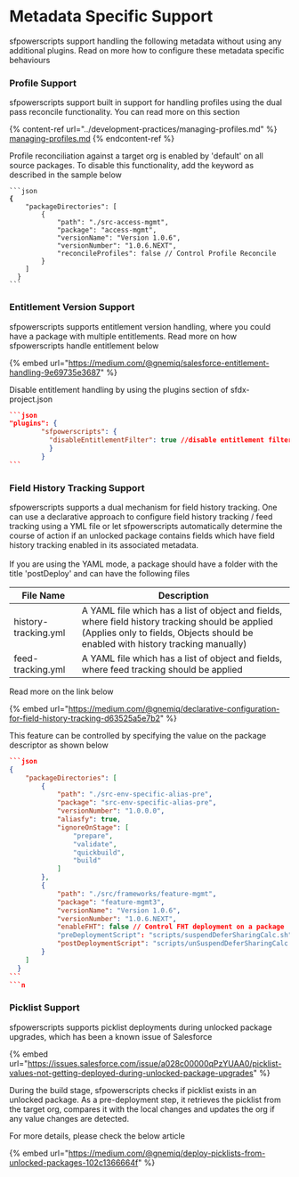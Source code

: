 # Metadata Specific Support

sfpowerscripts support handling the following metadata without using any additional plugins. Read on more how to configure these metadata specific behaviours

### &#x20;Profile Support

sfpowerscripts support built in support for handling profiles using the dual pass reconcile functionality. You can read more on this section

{% content-ref url="../development-practices/managing-profiles.md" %}
[managing-profiles.md](../development-practices/managing-profiles.md)
{% endcontent-ref %}

Profile reconciliation against a target org is enabled by 'default' on all source packages.  To disable this functionality, add the keyword as described in the sample below

<pre class="language-json"><code class="lang-json">```json
<strong>{
</strong>    "packageDirectories": [
        {
            "path": "./src-access-mgmt",
            "package": "access-mgmt",
            "versionName": "Version 1.0.6",
            "versionNumber": "1.0.6.NEXT",
            "reconcileProfiles": false // Control Profile Reconcile
        }
    ]
  }
``` 
</code></pre>

### &#x20;Entitlement Version Support

sfpowerscripts supports entitlement version handling, where you could have a package with multiple entitlements. Read more on how sfpowerscripts handle entitlement below

{% embed url="https://medium.com/@gnemiq/salesforce-entitlement-handling-9e69735e3687" %}

Disable entitlement handling by using the plugins section of sfdx-project.json

````json
```json
"plugins": {
        "sfpowerscripts": {
          "disableEntitlementFilter": true //disable entitlement filtering
          }
        }
```
````

### Field History Tracking Support

sfpowerscripts supports a dual mechanism for field history tracking. One can use a  declarative approach to configure field history tracking / feed tracking using a YML file or let sfpowerscripts automatically determine the course of action if an unlocked package contains fields which have field history tracking enabled in its associated metadata.\
\
&#x20;If you are using the YAML mode, a package should have a folder with the title 'postDeploy' and can have the following files

| File Name            | Description                                                                                                                                                                          |
| -------------------- | ------------------------------------------------------------------------------------------------------------------------------------------------------------------------------------ |
| history-tracking.yml | A YAML file which has a list of object and fields, where field history tracking should be applied (Applies only to fields, Objects should be enabled with history tracking manually) |
| feed-tracking.yml    | A YAML file which has a list of object and fields, where feed tracking should be applied                                                                                             |

Read more on the link below

{% embed url="https://medium.com/@gnemiq/declarative-configuration-for-field-history-tracking-d63525a5e7b2" %}

This feature can be controlled by specifying the value on the package descriptor as shown below&#x20;

````json
```json
{
    "packageDirectories": [
        {
            "path": "./src-env-specific-alias-pre",
            "package": "src-env-specific-alias-pre",
            "versionNumber": "1.0.0.0",
            "aliasfy": true,
            "ignoreOnStage": [
                "prepare",
                "validate",
                "quickbuild",
                "build"
            ]
        },
        {
            "path": "./src/frameworks/feature-mgmt",
            "package": "feature-mgmt3",
            "versionName": "Version 1.0.6",
            "versionNumber": "1.0.6.NEXT",
            "enableFHT": false // Control FHT deployment on a package
            "preDeploymentScript": "scripts/suspendDeferSharingCalc.sh",
            "postDeploymentScript": "scripts/unSuspendDeferSharingCalc.sh"
        }
    ]
  }
```
```n
````

### Picklist Support

sfpowerscripts supports picklist deployments during unlocked package upgrades, which has been a known issue of Salesforce

{% embed url="https://issues.salesforce.com/issue/a028c00000qPzYUAA0/picklist-values-not-getting-deployed-during-unlocked-package-upgrades" %}

During the build stage, sfpowerscripts checks if picklist exists in an unlocked package. As a pre-deployment step, it retrieves the picklist from the target org, compares it with the local changes and updates the org if any value changes are detected.&#x20;

For more details, please check the below article

{% embed url="https://medium.com/@gnemiq/deploy-picklists-from-unlocked-packages-102c1366664f" %}
